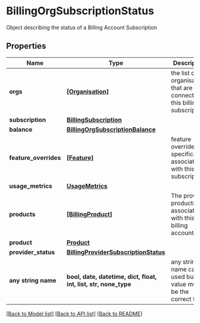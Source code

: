# BillingOrgSubscriptionStatus

Object describing the status of a Billing Account Subscription

## Properties
Name | Type | Description | Notes
------------ | ------------- | ------------- | -------------
**orgs** | [**[Organisation]**](Organisation.md) | the list of organisations that are connected to this billing subscription  | [optional] 
**subscription** | [**BillingSubscription**](BillingSubscription.md) |  | [optional] 
**balance** | [**BillingOrgSubscriptionBalance**](BillingOrgSubscriptionBalance.md) |  | [optional] 
**feature_overrides** | [**[Feature]**](Feature.md) | feature overrides specifically associated with this subscription | [optional] 
**usage_metrics** | [**UsageMetrics**](UsageMetrics.md) |  | [optional] 
**products** | [**[BillingProduct]**](BillingProduct.md) | The provider products associated with this billing account.  | [optional] 
**product** | [**Product**](Product.md) |  | [optional] 
**provider_status** | [**BillingProviderSubscriptionStatus**](BillingProviderSubscriptionStatus.md) |  | [optional] 
**any string name** | **bool, date, datetime, dict, float, int, list, str, none_type** | any string name can be used but the value must be the correct type | [optional]

[[Back to Model list]](../README.md#documentation-for-models) [[Back to API list]](../README.md#documentation-for-api-endpoints) [[Back to README]](../README.md)


